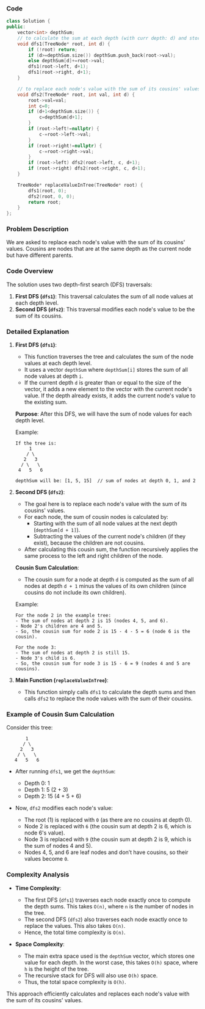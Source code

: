 ### Code
```cpp
class Solution {
public:
    vector<int> depthSum;
    // to calculate the sum at each depth (with curr depth: d) and store in the vector
    void dfs1(TreeNode* root, int d) {
        if (!root) return;
        if (d>=depthSum.size()) depthSum.push_back(root->val);
        else depthSum[d]+=root->val;
        dfs1(root->left, d+1);
        dfs1(root->right, d+1);
    }

    // to replace each node's value with the sum of its cousins' values
    void dfs2(TreeNode* root, int val, int d) {
        root->val=val;
        int c=0;
        if (d+1<depthSum.size()) {
            c=depthSum[d+1];
        }
        if (root->left!=nullptr) {
            c-=root->left->val;
        }
        if (root->right!=nullptr) {
            c-=root->right->val;
        }
        if (root->left) dfs2(root->left, c, d+1);
        if (root->right) dfs2(root->right, c, d+1);
    }

    TreeNode* replaceValueInTree(TreeNode* root) {
        dfs1(root, 0);
        dfs2(root, 0, 0);
        return root;
    }
};

```

### **Problem Description**
We are asked to replace each node's value with the sum of its cousins' values. Cousins are nodes that are at the same depth as the current node but have different parents.

### **Code Overview**

The solution uses two depth-first search (DFS) traversals:
1. **First DFS (`dfs1`)**: This traversal calculates the sum of all node values at each depth level.
2. **Second DFS (`dfs2`)**: This traversal modifies each node's value to be the sum of its cousins.

### **Detailed Explanation**

1. **First DFS (`dfs1`)**: 
   - This function traverses the tree and calculates the sum of the node values at each depth level. 
   - It uses a vector `depthSum` where `depthSum[i]` stores the sum of all node values at depth `i`.
   - If the current depth `d` is greater than or equal to the size of the vector, it adds a new element to the vector with the current node's value. If the depth already exists, it adds the current node's value to the existing sum.

   **Purpose**: After this DFS, we will have the sum of node values for each depth level.

   Example:
   ```
   If the tree is:
        1
       / \
      2   3
     / \   \
    4   5   6
   
   depthSum will be: [1, 5, 15]  // sum of nodes at depth 0, 1, and 2
   ```

2. **Second DFS (`dfs2`)**: 
   - The goal here is to replace each node's value with the sum of its cousins' values.
   - For each node, the sum of cousin nodes is calculated by:
     - Starting with the sum of all node values at the next depth (`depthSum[d + 1]`).
     - Subtracting the values of the current node's children (if they exist), because the children are not cousins.
   - After calculating this cousin sum, the function recursively applies the same process to the left and right children of the node.

   **Cousin Sum Calculation**: 
   - The cousin sum for a node at depth `d` is computed as the sum of all nodes at depth `d + 1` minus the values of its own children (since cousins do not include its own children).
   
   Example:
   ```
   For the node 2 in the example tree:
   - The sum of nodes at depth 2 is 15 (nodes 4, 5, and 6).
   - Node 2's children are 4 and 5.
   - So, the cousin sum for node 2 is 15 - 4 - 5 = 6 (node 6 is the cousin).
   
   For the node 3:
   - The sum of nodes at depth 2 is still 15.
   - Node 3's child is 6.
   - So, the cousin sum for node 3 is 15 - 6 = 9 (nodes 4 and 5 are cousins).
   ```

3. **Main Function (`replaceValueInTree`)**:
   - This function simply calls `dfs1` to calculate the depth sums and then calls `dfs2` to replace the node values with the sum of their cousins.

### **Example of Cousin Sum Calculation**

Consider this tree:
```
       1
      / \
     2   3
    / \   \
   4   5   6
```

- After running `dfs1`, we get the `depthSum`:
  - Depth 0: 1
  - Depth 1: 5 (2 + 3)
  - Depth 2: 15 (4 + 5 + 6)

- Now, `dfs2` modifies each node's value:
  - The root (1) is replaced with `0` (as there are no cousins at depth 0).
  - Node 2 is replaced with `6` (the cousin sum at depth 2 is 6, which is node 6's value).
  - Node 3 is replaced with `9` (the cousin sum at depth 2 is 9, which is the sum of nodes 4 and 5).
  - Nodes 4, 5, and 6 are leaf nodes and don’t have cousins, so their values become `0`.

### **Complexity Analysis**

- **Time Complexity**: 
  - The first DFS (`dfs1`) traverses each node exactly once to compute the depth sums. This takes `O(n)`, where `n` is the number of nodes in the tree.
  - The second DFS (`dfs2`) also traverses each node exactly once to replace the values. This also takes `O(n)`.
  - Hence, the total time complexity is `O(n)`.

- **Space Complexity**: 
  - The main extra space used is the `depthSum` vector, which stores one value for each depth. In the worst case, this takes `O(h)` space, where `h` is the height of the tree.
  - The recursive stack for DFS will also use `O(h)` space.
  - Thus, the total space complexity is `O(h)`.

This approach efficiently calculates and replaces each node's value with the sum of its cousins' values.
